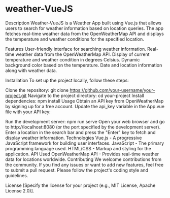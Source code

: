 # weather-VueJS

Description
Weather-VueJS is a Weather App built using Vue.js that allows users to search for weather information based on location queries. The app fetches real-time weather data from the OpenWeatherMap API and displays the temperature and weather conditions for the specified location.

Features
User-friendly interface for searching weather information.
Real-time weather data from the OpenWeatherMap API.
Display of current temperature and weather condition in degrees Celsius.
Dynamic background color based on the temperature.
Date and location information along with weather data.

Installation
To set up the project locally, follow these steps:

Clone the repository: git clone https://github.com/your-username/your-project.git
Navigate to the project directory: cd your-project
Install dependencies: npm install
Usage
Obtain an API key from OpenWeatherMap by signing up for a free account.
Update the api_key variable in the App.vue file with your API key:

Run the development server: npm run serve
Open your web browser and go to http://localhost:8080 (or the port specified by the development server).
Enter a location in the search bar and press the "Enter" key to fetch and display weather information.
Technologies
Vue.js - A progressive JavaScript framework for building user interfaces.
JavaScript - The primary programming language used.
HTML/CSS - Markup and styling for the application.
API Used
OpenWeatherMap API - Provides real-time weather data for locations worldwide.
Contributing
We welcome contributions from the community. If you find any issues or want to add new features, feel free to submit a pull request. Please follow the project's coding style and guidelines.

License
[Specify the license for your project (e.g., MIT License, Apache License 2.0)].
